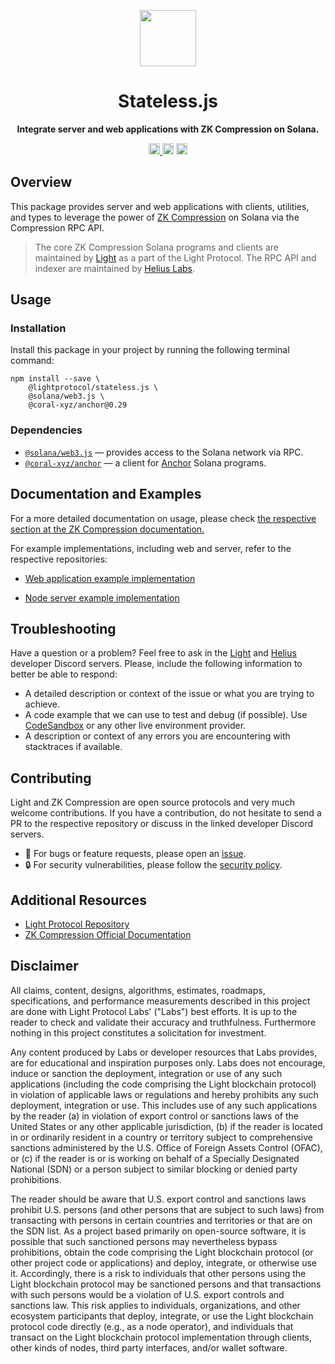 <p align="center">
  <img src="https://github.com/ldiego08/light-protocol/raw/main/assets/logo.svg" width="90" />
</p>

<h1 align="center">Stateless.js</h1>

<p align="center">
  <b>Integrate server and web applications with ZK Compression on Solana.</b>
</p>

<p align="center">
  <a href="https://badge.fury.io/js/@lightprotocol%2Fstateless.js">
    <img src="https://badge.fury.io/js/@lightprotocol%2Fstateless.js.svg" alt="package npm version" height="18" />
  </a>
  <img src="https://img.shields.io/npm/l/%40lightprotocol%2Fstateless.js" alt="package license" height="18">
  <img src="https://img.shields.io/npm/dw/%40lightprotocol%2Fstateless.js" alt="package weekly downloads" height="18" />
</p>

## Overview

This package provides server and web applications with clients, utilities, and types to leverage the power of [ZK Compression](https://www.zkcompression.com/) on Solana via the Compression RPC API.

> The core ZK Compression Solana programs and clients are maintained by
[Light](https://github.com/lightprotocol) as a part of the Light Protocol. The RPC API and indexer are maintained by
[Helius Labs](https://github.com/helius-labs).

## Usage

### Installation

Install this package in your project by running the following terminal command:

```bin
npm install --save \
    @lightprotocol/stateless.js \
    @solana/web3.js \
    @coral-xyz/anchor@0.29
```

### Dependencies

- [`@solana/web3.js`](https://www.npmjs.com/package/@solana/web3.js) — provides access to the Solana network via RPC.
- [`@coral-xyz/anchor`](https://www.npmjs.com/package/@coral-xyz/anchor) — a client for [Anchor](https://www.anchor-lang.com/) Solana programs.

## Documentation and Examples

For a more detailed documentation on usage, please check [the respective section at the ZK Compression documentation.](https://www.zkcompression.com/developers/typescript-client)

For example implementations, including web and server, refer to the respective repositories:

- [Web application example implementation](https://github.com/Lightprotocol/example-web-client)

- [Node server example implementation](https://github.com/Lightprotocol/example-nodejs-client)

## Troubleshooting

Have a question or a problem?
Feel free to ask in the [Light](https://discord.gg/CYvjBgzRFP) and [Helius](https://discord.gg/Uzzf6a7zKr) developer Discord servers. Please, include the following information to better be able to respond:

-   A detailed description or context of the issue or what you are trying to achieve.
-   A code example that we can use to test and debug (if possible). Use [CodeSandbox](https://codesandbox.io/p/sandbox/vanilla-ts) or any other live environment provider.
-   A description or context of any errors you are encountering with stacktraces if available.

## Contributing

Light and ZK Compression are open source protocols and very much welcome contributions. If you have a contribution, do not hesitate to send a PR to the respective repository or discuss in the linked developer Discord servers.

- 🐞 For bugs or feature requests, please open an
[issue](https://github.com/lightprotocol/lightprotocol/issues/new).
- 🔒 For security vulnerabilities, please follow the [security policy](https://github.com/Lightprotocol/light-protocol/blob/main/SECURITY.md).

## Additional Resources

- [Light Protocol Repository](https://github.com/Lightprotocol/light-protocol)
- [ZK Compression Official Documentation](https://www.zkcompression.com/)

## Disclaimer

All claims, content, designs, algorithms, estimates, roadmaps, specifications,
and performance measurements described in this project are done with Light
Protocol Labs' ("Labs") best efforts. It is up to the reader to check and
validate their accuracy and truthfulness. Furthermore nothing in this project
constitutes a solicitation for investment.

Any content produced by Labs or developer resources that Labs provides, are for
educational and inspiration purposes only. Labs does not encourage, induce or
sanction the deployment, integration or use of any such applications (including
the code comprising the Light blockchain protocol) in violation of applicable
laws or regulations and hereby prohibits any such deployment, integration or
use. This includes use of any such applications by the reader (a) in violation
of export control or sanctions laws of the United States or any other applicable
jurisdiction, (b) if the reader is located in or ordinarily resident in a
country or territory subject to comprehensive sanctions administered by the U.S.
Office of Foreign Assets Control (OFAC), or (c) if the reader is or is working
on behalf of a Specially Designated National (SDN) or a person subject to
similar blocking or denied party prohibitions.

The reader should be aware that U.S. export control and sanctions laws prohibit
U.S. persons (and other persons that are subject to such laws) from transacting
with persons in certain countries and territories or that are on the SDN list.
As a project based primarily on open-source software, it is possible that such
sanctioned persons may nevertheless bypass prohibitions, obtain the code
comprising the Light blockchain protocol (or other project code or applications)
and deploy, integrate, or otherwise use it. Accordingly, there is a risk to
individuals that other persons using the Light blockchain protocol may be
sanctioned persons and that transactions with such persons would be a violation
of U.S. export controls and sanctions law. This risk applies to individuals,
organizations, and other ecosystem participants that deploy, integrate, or use
the Light blockchain protocol code directly (e.g., as a node operator), and
individuals that transact on the Light blockchain protocol implementation
through clients, other kinds of nodes, third party interfaces, and/or wallet
software.
